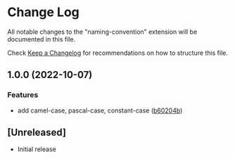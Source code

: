 # Change Log

All notable changes to the "naming-convention" extension will be documented in this file.

Check [Keep a Changelog](http://keepachangelog.com/) for recommendations on how to structure this file.

## 1.0.0 (2022-10-07)


### Features

* add camel-case, pascal-case, constant-case ([b60204b](https://github.com/zomixi/naming-convention/commit/b60204b9483795acd0cbab9ca4c06c05cb8baa3c))

## [Unreleased]

- Initial release
